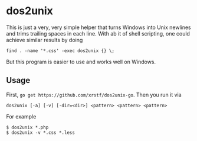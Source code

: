 dos2unix
========

This is just a very, very simple helper that turns Windows into Unix newlines and
trims trailing spaces in each line. With ab it of shell scripting, one could
achieve similar results by doing

    find . -name '*.css' -exec dos2unix {} \;

But this program is easier to use and works well on Windows.

Usage
-----

First, ``go get https://github.com/xrstf/dos2unix-go``. Then you run it via

    dos2unix [-a] [-v] [-dir=<dir>] <pattern> <pattern> <pattern>

For example

    $ dos2unix *.php
    $ dos2unix -v *.css *.less
